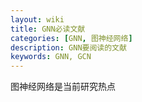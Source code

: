 ```yaml
---
layout: wiki
title: GNN必读文献
categories: [GNN, 图神经网络]
description: GNN要阅读的文献
keywords: GNN, GCN
---
```


图神经网络是当前研究热点

